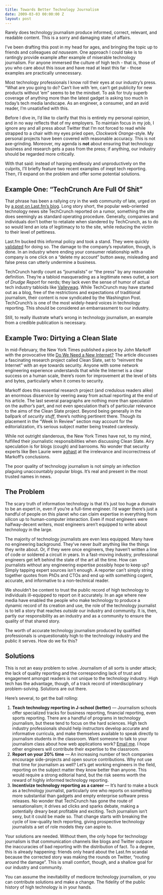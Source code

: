```yaml
---
title: Towards Better Technology Journalism
date: 2009-03-03 00:00:00 Z
layout: post
---
```


Rarely does technology journalism produce informed, correct, relevant, and readable content. This is a sorry and damaging state of affairs.

I’ve been drafting this post in my head for ages, and bringing the topic up to friends and colleagues *ad nauseam*. One approach I could take is to rantingly provide example after example of miserable technology journalism. For anyone immersed the culture of high tech - that is, those of you who care about this issue and have read at least this far - those examples are practically unnecessary.

Most technology professionals I know roll their eyes at our industry’s press. “What are you going to do? Can’t live with ’em, can’t get publicity for new products without ’em” seems to be the mindset. To ask for truly superb coverage of anything more than the latest gadget is asking too much in today’s tech media landscape. As an engineer, a consumer, and an avid reader, I’m unsatisfied with this.

Before I dive in, I’d like to clarify that this is entirely my personal opinion, and in no way reflects that of my employers. To maintain focus in my job, I ignore any and all press about Twitter that I’m not forced to read while strapped to a chair with my eyes pried open, *Clockwork Orange*-style. My personal projects have been covered with reasonable accuracy. This is not axe-grinding. Moreover, my agenda is **not** about ensuring that technology business and research gets a pass from the press; if anything, our industry should be regarded more critically.

With that said: instead of harping endlessly and unproductively on the culprits, I’ll briefly feature two recent examples of inept tech reporting. Then, I’ll expand on the problem and offer some potential solutions.

Example One: “TechCrunch Are Full Of Shit”
------------------------------------------

That phrase has been a rallying cry in the web community of late, urged on by [a post on Last.fm’s blog](http://blog.last.fm/2009/02/23/techcrunch-are-full-of-shit). Long story short, the popular web-oriented technology news site TechCrunch reported on a rumor, something the site does seemingly as standard operating procedure. Generally, companies and individuals don’t bother to retaliate when slandered by TechCrunch, as to do so would lend an iota of legitimacy to to the site, while reducing the victim to their level of pettiness.

Last.fm bucked this informal policy and took a stand. They were quickly [validated](http://arstechnica.com/media/news/2009/02/riaa-denies-rumors-that-lastfm-turned-over-data.ars) for doing so. The damage to the company’s reputation, though, is done. In an industry where ending your consumer relationship with a company is one click on a “delete my account” button away, misleading and false press can utterly undermine a business.

TechCrunch hardly count as “journalists” or “the press” by any reasonable definition. They’re a tabloid masquerading as a legitimate news outlet, a sort of *Drudge Report* for nerds; they lack even the sense of humor of actual tech industry tabloids like [Valleywag](http://en.wikipedia.org/wiki/Valleywag). While TechCrunch may have started out as a blog, free of the restrictions and expectations of traditional journalism, their content is now syndicated by the Washington Post. TechCrunch’s is one of the most widely-heard voices in technology reporting. This should be considered an embarrassment to our industry.

Still, to really illustrate what’s wrong in technology journalism, an example from a credible publication is necessary.

Example Two: Dirtying a Clean Slate
-----------------------------------

In mid-February, the New York Times published a piece by John Markoff with the provocative title [Do We Need a New Internet?](http://www.nytimes.com/2009/02/15/weekinreview/15markoff.html) The article discusses a fascinating research project called Clean Slate, set to “reinvent the Internet” with an eye towards security. Anyone with some network engineering experience understands that while the Internet is a clear success on a human scale, there’s room for improvement at the level of bits and bytes, particularly when it comes to security.

Markoff does this essential research project (and credulous readers alike) an enormous disservice by veering away from actual reporting at the end of his article. The last several paragraphs are nothing more than speculation on the author’s part, and not even speculation that’s of particular relevance to the aims of the Clean Slate project. Beyond being generally in the ballpark of *security stuff*, there’s nothing pertinent there. Though its placement in the “Week In Review” section may account for the editorialization, it’s serious subject matter being treated carelessly.

While not outright slanderous, the New York Times have not, to my mind, fulfilled their journalistic responsibilities when discussing Clean Slate. Airy speculation is for blogs (cough) and barrooms. No wonder that security experts like Ben Laurie were [aghast](http://www.links.org/?p=538) at the irrelevance and incorrectness of Markoff’s conclusions.

The poor quality of technology journalism is not simply an infection plaguing unaccountably popular blogs. It’s real and present in the most trusted names in news.

The Problem
-----------

The scary truth of information technology is that it’s just too huge a domain to be an expert in, even if you’re a full-time engineer. I’d wager there’s just a handful of people on this planet who can claim expertise in everything from silicon up to human-computer interaction. Even if most engineers were halfway-decent writers, most engineers aren’t equipped to write about technology in the large.

The majority of technology journalists are even less equipped. Many have no engineering background. They’ve never *built* anything like the things they write about. Or, if they were once engineers, they haven’t written a line of code or soldered a circuit in years. In a fast-moving industry, professional engineers get left behind the state of the art all the time. How can journalists without any engineering expertise possibly hope to keep up? Simply tapping expert sources isn’t enough. A reporter can’t simply string together quotes from PhDs and CTOs and end up with something cogent, accurate, and informative to a non-technical reader.

We shouldn’t be content to trust the public record of high technology to individuals ill-equipped to report on it accurately. In an age where new media have enabled the people who make technology to produce a dynamic record of its creation and use, the role of the technology journalist is to tell a story that reaches *outside* our industry and community. It is, then, partly our responsibility as an industry and as a community to ensure the quality of that shared story.

The worth of accurate technology journalism produced by qualified professionals is unquestionably high to the technology industry and the public it serves. How do we fix this?

Solutions
---------

This is not an easy problem to solve. Journalism of all sorts is under attack; the lack of quality reporting and the corresponding lack of trust and engagement amongst readers is not unique to the technology industry. High tech has the advantage, though, of a track record of interdisciplinary problem-solving. Solutions are out there.

Here’s several, to get the ball rolling:

1.  **Teach technology reporting in J-school (better)** — Journalism schools offer specialized tracks for business reporting, financial reporting, even sports reporting. There are a handful of programs in technology journalism, but these tend to focus on the hard sciences. High tech industry professionals should help instructors develop accurate and informative curricula, and make themselves available to speak directly to journalism students in the classroom. Want someone to talk to your journalism class about how web applications work? <a href="mailto:al3x@al3x.net">Email me</a>. I hope other engineers will contribute their expertise to the classroom.
2.  **Report on your 20% time** — An increasing number of tech companies encourage side-projects and open source contributions. Why not use that time for journalism as well? Let’s get working engineers in the field, reporting on the subject matter they know better than anyone. This would require a strong editorial hand, but the risk seems worth the reward of highly informed technology reporting.
3.  **Incentivize technology reporting as a career** — It’s hard to make a buck as a technology journalist, particularly one who reports on something more substantial than gadgets and empty enterprise software press releases. No wonder that TechCrunch has gone the route of sensationalism; it drives ad clicks and sparks debate, making a potentially dreary beat profitable and exciting. Tech journalism isn’t sexy, but it could be made so. That change starts with breaking the cycle of low-quality tech reporting, giving prospective technology journalists a set of role models they can aspire to.

Your solutions are needed. Without them, the only hope for technology journalism is that communication channels like blogs and Twitter outpace the inaccuracies of bad reporting with the distribution of fact. To a degree, this is already happening: friends only heard about the Last.fm scandal because the corrected story was making the rounds on Twitter, “routing around the damage”. This is small comfort, though, and a shallow goal for our industry and community.

You can assume the inevitability of mediocre technology journalism, or you can contribute solutions and make a change. The fidelity of the public history of high technology is in your hands.
